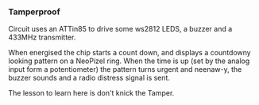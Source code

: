 ### Tamperproof

Circuit uses an ATTin85 to drive some ws2812 LEDS, a buzzer and a 433MHz transmitter.

When energised the chip starts a count down, and displays a countdowny looking pattern on a NeoPizel ring. When the time is up (set by the analog input form a potentiometer) the pattern turns urgent and neenaw-y, the buzzer sounds and a radio distress signal is sent.

The lesson to learn here is don't knick the Tamper.
